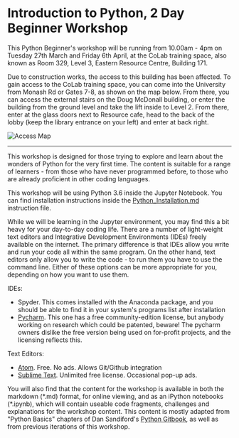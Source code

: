 # Introduction to Python, 2 Day Beginner Workshop

This Python Beginner's workshop will be running from 10.00am - 4pm on Tuesday 27th March and Friday 6th April, at the CoLab training space, also known as Room 329, Level 3, Eastern Resource Centre, Building 171. 

Due to construction works, the access to this building has been affected. To gain access to the CoLab training space, you can come into the University from Monash Rd or Gates 7-8, as shown on the map below. From there, you can access the external stairs on the Doug McDonall building, or enter the building from the ground level and take the lift inside to Level 2. From there, enter at the glass doors next to Resource cafe, head to the back of the lobby (keep the library entrance on your left) and enter at back right.

![Access Map](https://github.com/resbaz/IntroPython_2Day/blob/master/AccessMap.png "How to Access CoLab")

---

This workshop is designed for those trying to explore and learn about the wonders of Python for the very first time. The content is suitable for a range of learners - from those who have never programmed before, to those who are already proficient in other coding languages. 

This workshop will be using Python 3.6 inside the Jupyter Notebook. You can find installation instructions inside the 
[Python_Installation.md](https://github.com/resbaz/IntroPython_2Day/blob/master/Python_Installation.md)
instruction file. 

While we will be learning in the Jupyter environment, you may find this a bit heavy for your day-to-day coding life. 
There are a number of light-weight text editors and Integrative Development Environments (IDEs) freely available on the internet. The primary difference is that IDEs allow you write and run your code all within the same program. On the other hand, text editors only allow you to write the code - to run them you have to use the command line. Either of these options can be more appropriate for you, depending on how you want to use them. 

IDEs:
- Spyder. This comes installed with the Anaconda package, and you should be able to find it in your system's programs list after installation
- [Pycharm](https://www.jetbrains.com/pycharm/). This one has a free community-edition license, but anybody working on research which could be patented, beware! The pycharm owners dislike the free version being used on for-profit projects, and the licensing reflects this.

Text Editors:
- [Atom](https://atom.io/). Free. No ads. Allows Git/Github integration
- [Sublime Text](https://www.sublimetext.com/). Unlimited free license. Occasional pop-up ads. 

You will also find that the content for the workshop is available in both the markdown (\*.md) format, for online viewing, and as an iPython notebooks (\*.ipynb), which will contain useable code fragments, challenges and explanations for the workshop content. This content is mostly adapted from "Python Basics" chapters of Dan Sandiford's [Python Gitbook](https://dansand.gitbooks.io/resguides-research-with-jupyter/content/), as well as from previous iterations of this workshop. 
